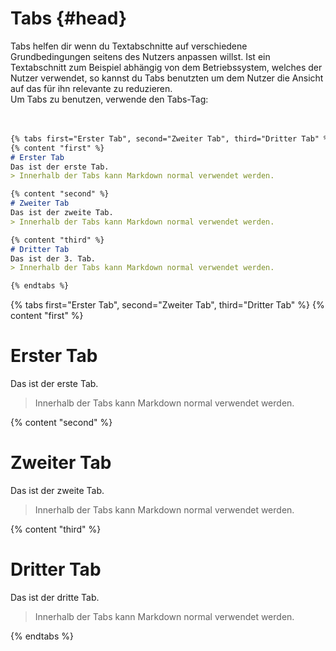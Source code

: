 # Tabs {#head}

<div class="description">
Tabs helfen dir wenn du Textabschnitte auf verschiedene Grundbedingungen seitens des Nutzers anpassen willst. Ist ein Textabschnitt zum Beispiel abhängig von dem Betriebssystem, welches der Nutzer verwendet, so kannst du Tabs benutzten um dem Nutzer die Ansicht auf das für ihn relevante zu reduzieren. <br>
Um Tabs zu benutzen, verwende den Tabs-Tag:
</div>
<div class="line">
    <br>
    <br>
</div>


```Markdown
{% tabs first="Erster Tab", second="Zweiter Tab", third="Dritter Tab" %}
{% content "first" %}
# Erster Tab
Das ist der erste Tab.
> Innerhalb der Tabs kann Markdown normal verwendet werden. 

{% content "second" %}
# Zweiter Tab
Das ist der zweite Tab.
> Innerhalb der Tabs kann Markdown normal verwendet werden.

{% content "third" %}
# Dritter Tab
Das ist der 3. Tab.
> Innerhalb der Tabs kann Markdown normal verwendet werden.

{% endtabs %}
```

{% tabs first="Erster Tab", second="Zweiter Tab", third="Dritter Tab" %}
{% content "first" %}
# Erster Tab
Das ist der erste Tab.
> Innerhalb der Tabs kann Markdown normal verwendet werden. 

{% content "second" %}
# Zweiter Tab
Das ist der zweite Tab.
> Innerhalb der Tabs kann Markdown normal verwendet werden.

{% content "third" %}
# Dritter Tab
Das ist der dritte Tab.
> Innerhalb der Tabs kann Markdown normal verwendet werden.

{% endtabs %}